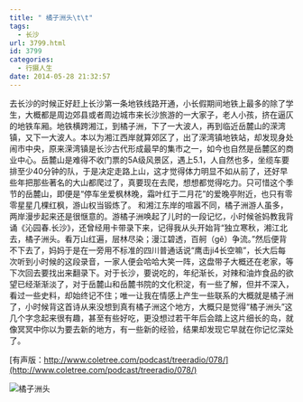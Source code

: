 ```yaml
---
title: " 橘子洲头\t\t"
tags:
  - 长沙
url: 3799.html
id: 3799
categories:
  - 行摄人生
date: 2014-05-28 21:32:57
---
```


去长沙的时候正好赶上长沙第一条地铁线路开通，小长假期间地铁上最多的除了学生，大概都是周边郊县或者周边城市来长沙旅游的一大家子，老人小孩，挤在逼仄的地铁车厢。地铁横跨湘江，到橘子洲，下了一大波人，再到临近岳麓山的溁湾镇，又下一大波人。本以为湘江西岸就算郊区了，出了溁湾镇地铁站，却发现身处闹市中央，原来溁湾镇是长沙古代形成最早的集市之一，如今也自然是岳麓区的商业中心。岳麓山是难得不收门票的5A级风景区，遇上5.1，人自然也多，坐缆车要排至少40分钟的队，于是决定走路上山，这才觉得体力明显不如从前了，还好早些年把那些著名的大山都爬过了，真要现在去爬，想想都觉得吃力。只可惜这个季节的岳麓山，即便是“停车坐爱枫林晚，霜叶红于二月花”的爱晚亭附近，也只有零零星星几棵红枫，游山权当锻炼了。 和湘江东岸的喧嚣不同，橘子洲游人虽多，两岸漫步起来还是很惬意的。游橘子洲唤起了儿时的一段记忆，小时候爸妈教我背诵《沁园春.长沙》，还曾经用卡带录下来，记得我从头开始背“独立寒秋，湘江北去，橘子洲头。看万山红遍，层林尽染；漫江碧透，百舸（gě）争流。”然后便背不下去了，妈妈于是在一旁用不标准的四川普通话说“鹰击ji4长空嘛”，长大后每次听到小时候的这段录音，一家人便会哈哈大笑一阵，这盘带子大概还在老家，等下次回去要找出来翻录下。对于长沙，要说吃的，年纪渐长，对辣和油炸食品的欲望已经渐渐淡了，对于岳麓山和岳麓书院的文化积淀，有一些了解，但并不深入，看过一些史料，却始终记不住；唯一让我在情感上产生一些联系的大概就是橘子洲了，小时候背这首诗从来没想到真有橘子洲这个地方，大概只是觉得“橘子洲头”这几个字念起来很有趣，甚至有些好吃，更没想过若干年后会踏上这片细长的岛，就像冥冥中你以为要去新的地方，有一些新的经验，结果却发现它早就在你记忆深处了。

 [有声版：http://www.coletree.com/podcast/treeradio/078/](http://www.coletree.com/podcast/treeradio/078/) 
 
 ![橘子洲头](../../../images/2014/05/juzizhou.jpg)